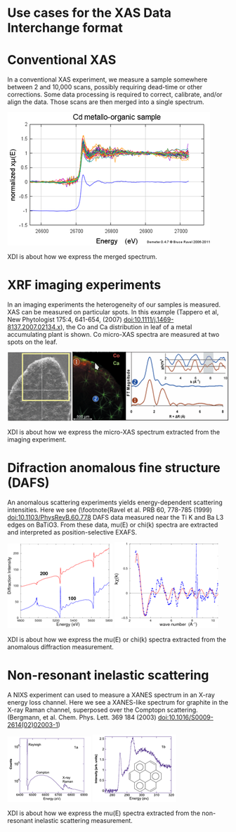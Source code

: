 Use cases for the XAS Data Interchange format
=============================================

# Conventional XAS

In a conventional XAS experiment, we measure a sample somewhere
between 2 and 10,000 scans, possibly requiring dead-time or other
corrections.  Some data processing is required to correct, calibrate,
and/or align the data.  Those scans are then merged into a single
spectrum.

![The merge of several dozen scans at the Cd K edge on a sample dilute in Cd.](convxas.png)

XDI is about how we express the merged spectrum.

# XRF imaging experiments

In an imaging experiments the heterogeneity of our samples is
measured. XAS can be measured on particular spots.  In this example
(Tappero et al, New Phytologist 175:4, 641-654, (2007)
[doi:10.1111/j.1469-8137.2007.02134.x](http://dx.doi.org/10.1111/j.1469-8137.2007.02134.x)),
the Co and Ca distribution in leaf of a metal accumulating plant is
shown.  Co micro-XAS spectra are measured at two spots on the leaf.

![Co K edge micro-XAS measured at two spots on a leaf.](xrfxas.png)

XDI is about how we express the micro-XAS spectrum extracted from
the imaging experiment.

# Difraction anomalous fine structure (DAFS)

An anomalous scattering experiments yields energy-dependent scattering
intensities.  Here we see (\footnote{Ravel et al. PRB 60, 778-785
(1999)
[doi:10.1103/PhysRevB.60.778](http://dx.doi.org/10.1103/PhysRevB.60.778)
DAFS data measured near the Ti K and Ba L3 edges on BaTiO3.  From
these data, mu(E) or chi(k) spectra are extracted and interpreted as
position-selective EXAFS.

![A DAFS measurement on BaTiO3.](dafs.png)
![chi(k) extracted from the DAFS.](dafschik.png)

XDI is about how we express the mu(E) or chi(k) spectra extracted from
the anomalous diffraction measurement.


# Non-resonant inelastic scattering

A NIXS experiment can used to measure a XANES spectrum in an X-ray
energy loss channel.  Here we see a XANES-like spectrum for graphite
in the X-ray Raman channel, superposed over the Comptopn
scattering. (Bergmann, et al. Chem. Phys. Lett. 369 184 (2003)
[doi:10.1016/S0009-2614(02)02003-1](http://dx.doi.org/10.1016/S0009-2614(02)02003-1))

![NIXS data measured on graphite.](nixs.png)
![XANES spectrum extracted from the NIXS.](xels.png)

XDI is about how we express the mu(E) spectra extracted from the
non-resonant inelastic scattering measurement.
